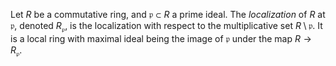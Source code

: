 Let $R$ be a commutative ring, and $\mathfrak{p} \subset R$ a prime ideal. The *localization* of $R$ at $\mathfrak{p}$, denoted $R_{\mathfrak{p}}$, is the localization with respect to the multiplicative set $R \setminus \mathfrak{p}$. It is a local ring with maximal ideal being the image of $\mathfrak{p}$ under the map $R \to R_{\mathfrak{p}}$.
